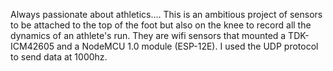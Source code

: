 Always passionate about athletics....
This is an ambitious project of sensors to be attached to the top of the foot but also on the knee to record all the dynamics of an athlete's run.
They are wifi sensors that mounted a TDK-ICM42605 and a NodeMCU 1.0 module (ESP-12E).
I used the UDP protocol to send data at 1000hz.
